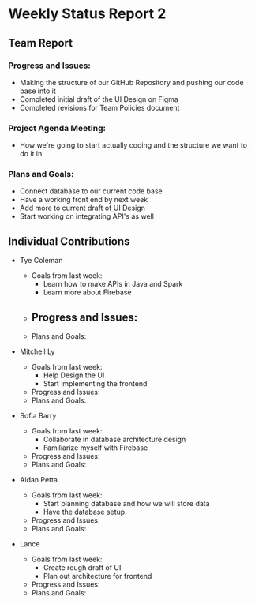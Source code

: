 # Weekly Status Report 2

## Team Report

### Progress and Issues:
* Making the structure of our GitHub Repository and pushing our code base into it
* Completed initial draft of the UI Design on Figma 
* Completed revisions for Team Policies document 

### Project Agenda Meeting:
* How we're going to start actually coding and the structure we want to do it in


### Plans and Goals:

* Connect database to our current code base 
* Have a working front end by next week 
* Add more to current draft of UI Design
* Start working on integrating API's as well

## Individual Contributions

* Tye Coleman
  * Goals from last week:
     - Learn how to make APIs in Java and Spark
     - Learn more about Firebase
  * Progress and Issues:
    - 
  * Plans and Goals:

* Mitchell Ly
    * Goals from last week:
      - Help Design the UI 
      - Start implementing the frontend 
    * Progress and Issues: 
    * Plans and Goals: 
* Sofia Barry
    * Goals from last week:
      -  Collaborate in database architecture design
      -  Familiarize myself with Firebase 
    * Progress and Issues:
    * Plans and Goals:
* Aidan Petta
    * Goals from last week:
       - Start planning database and how we will store data
       - Have the database setup.
    * Progress and Issues: 
    * Plans and Goals: 
* Lance
    * Goals from last week:
      -  Create rough draft of UI
      -  Plan out architecture for frontend
    * Progress and Issues:
    * Plans and Goals:
